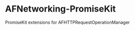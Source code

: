 AFNetworking-PromiseKit
=======================

PromiseKit extensions for AFHTTPRequestOperationManager
